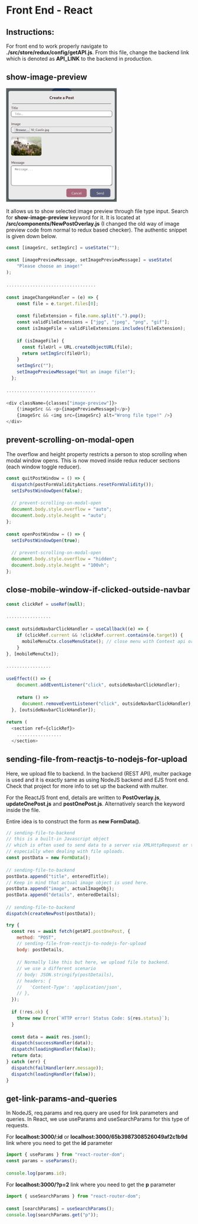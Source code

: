 # Front End - React

## Instructions:
For front end to work properly navigate to **./src/store/redux/config/getAPI.js**. From this file, change the backend link which is denoted as **API_LINK** to the backend in production.

## show-image-preview

<img src="./readme-images/image-preview-window.png" style="width: 300px">

It allows us to show selected image preview through file type input. Search for **show-image-preview** keyword for it. It is located at **/src/components/NewPostOverlay.js** (I changed the old way of image preview code from normal to redux based checker). The authentic snippet is given down below.

```javascript
const [imageSrc, setImgSrc] = useState("");

const [imagePreviewMessage, setImagePreviewMessage] = useState(
    "Please choose an image!"
);

..................................

const imageChangeHandler = (e) => {
    const file = e.target.files[0];

    const fileExtension = file.name.split(".").pop();
    const validFileExtensions = ["jpg", "jpeg", "png", "gif"];
    const isImageFile = validFileExtensions.includes(fileExtension);

    if (isImageFile) {
      const fileUrl = URL.createObjectURL(file);
      return setImgSrc(fileUrl);
    }
    setImgSrc("");
    setImagePreviewMessage("Not an image file!");
  };

..................................

<div className={classes["image-preview"]}>
    {!imageSrc && <p>{imagePreviewMessage}</p>}
    {imageSrc && <img src={imageSrc} alt="Wrong file type!" />}
</div>

```

## prevent-scrolling-on-modal-open

The overflow and height property restricts a person to stop scrolling when modal window opens. This is now moved inside redux reducer sections (each window toggle reducer).

```javascript
const quitPostWindow = () => {
  dispatch(postFormValidityActions.resetFormValidity());
  setIsPostWindowOpen(false);

  // prevent-scrolling-on-modal-open
  document.body.style.overflow = "auto";
  document.body.style.height = "auto";
};

const openPostWindow = () => {
  setIsPostWindowOpen(true);

  // prevent-scrolling-on-modal-open
  document.body.style.overflow = "hidden";
  document.body.style.height = "100vh";
};
```

## close-mobile-window-if-clicked-outside-navbar

```javascript
const clickRef = useRef(null);

.................

const outsideNavbarClickHandler = useCallback((e) => {
    if (clickRef.current && !clickRef.current.contains(e.target)) {
      mobileMenuCtx.closeMenuState(); // close menu with Context api or other state management tool
    }
}, [mobileMenuCtx]);

.................

useEffect(() => {
    document.addEventListener("click", outsideNavbarClickHandler);

    return () =>
      document.removeEventListener("click", outsideNavbarClickHandler);
  }, [outsideNavbarClickHandler]);

return (
  <section ref={clickRef}>
    .................
  </section>

```

## sending-file-from-reactjs-to-nodejs-for-upload

Here, we upload file to backend. In the backend (REST API), multer package is used and it is exactly same as using NodeJS backend and EJS front end. Check that project for more info to set up the backend with multer.

For the ReactJS front end, details are written to **PostOverlay.js**, **updateOnePost.js** and **postOnePost.js**. Alternatively search the keyword inside the file.

Entire idea is to construct the form as **new FormData()**.

```javascript
// sending-file-to-backend
// this is a built-in Javascript object
// which is often used to send data to a server via XMLHttpRequest or the Fetch API,
// especially when dealing with file uploads.
const postData = new FormData();

// sending-file-to-backend
postData.append("title", enteredTitle);
// Keep in mind that actual image object is used here.
postData.append("image", actualImageObj);
postData.append("details", enteredDetails);

// sending-file-to-backend
dispatch(createNewPost(postData));
```

```javascript
try {
  const res = await fetch(getAPI.postOnePost, {
    method: "POST",
    // sending-file-from-reactjs-to-nodejs-for-upload
    body: postDetails,

    // Normally like this but here, we upload file to backend.
    // we use a different scenario
    // body: JSON.stringify(postDetails),
    // headers: {
    //   'Content-Type': 'application/json',
    // },
  });

  if (!res.ok) {
    throw new Error(`HTTP error! Status Code: ${res.status}`);
  }

  const data = await res.json();
  dispatch(successHandler(data));
  dispatch(loadingHandler(false));
  return data;
} catch (err) {
  dispatch(failHandler(err.message));
  dispatch(loadingHandler(false));
}
```

## get-link-params-and-queries
In NodeJS, req.params and req.query are used for link parameters and queries. In React, we use useParams and useSearchParams for this type of requests.

For **localhost:3000/:id** or **localhost:3000/65b3987308526049af2c1b9d** link where you need to get the **id** parameter
```javascript
import { useParams } from "react-router-dom";
const params = useParams();

console.log(params.id);
```

For **localhost:3000/?p=2** link where you need to get the **p** parameter
```javascript
import { useSearchParams } from "react-router-dom";

const [searchParams] = useSearchParams();
console.log(searchParams.get("p"));
```